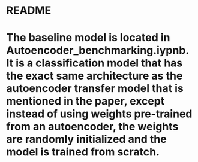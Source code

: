 # README
# The baseline model is located in Autoencoder_benchmarking.iypnb. It is a classification model that has the exact same architecture as the autoencoder transfer model that is mentioned in the paper, except instead of using weights pre-trained from an autoencoder, the weights are randomly initialized and the model is trained from scratch.
# 
